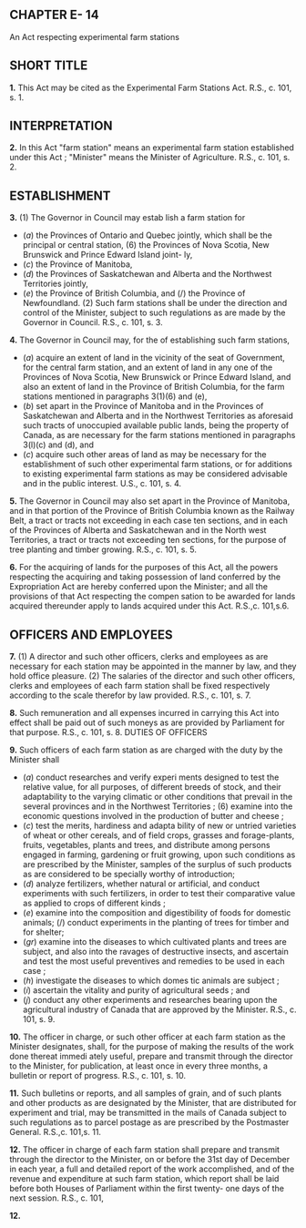 
## CHAPTER E- 14
An Act respecting experimental farm stations

## SHORT TITLE

**1.** This Act may be cited as the Experimental
Farm Stations Act. R.S., c. 101, s. 1.

## INTERPRETATION

**2.** In this Act
"farm station" means an experimental farm
station established under this Act ;
"Minister" means the Minister of Agriculture.
R.S., c. 101, s. 2.

## ESTABLISHMENT

**3.** (1) The Governor in Council may estab
lish a farm station for
  * (_a_) the Provinces of Ontario and Quebec
jointly, which shall be the principal or
central station,
(6) the Provinces of Nova Scotia, New
Brunswick and Prince Edward Island joint-
ly,
  * (_c_) the Province of Manitoba,
  * (_d_) the Provinces of Saskatchewan and
Alberta and the Northwest Territories
jointly,
  * (_e_) the Province of British Columbia, and
(/) the Province of Newfoundland.
(2) Such farm stations shall be under the
direction and control of the Minister, subject
to such regulations as are made by the
Governor in Council. R.S., c. 101, s. 3.

**4.** The Governor in Council may, for the
of establishing such farm stations,
  * (_a_) acquire an extent of land in the vicinity
of the seat of Government, for the central
farm station, and an extent of land in any
one of the Provinces of Nova Scotia, New
Brunswick or Prince Edward Island, and
also an extent of land in the Province of
British Columbia, for the farm stations
mentioned in paragraphs 3(1)(6) and (e),
  * (_b_) set apart in the Province of Manitoba
and in the Provinces of Saskatchewan and
Alberta and in the Northwest Territories as
aforesaid such tracts of unoccupied available
public lands, being the property of Canada,
as are necessary for the farm stations
mentioned in paragraphs 3(l)(c) and (d),
and
  * (_c_) acquire such other areas of land as may
be necessary for the establishment of such
other experimental farm stations, or for
additions to existing experimental farm
stations as may be considered advisable and
in the public interest. U.S., c. 101, s. 4.

**5.** The Governor in Council may also set
apart in the Province of Manitoba, and in
that portion of the Province of British
Columbia known as the Railway Belt, a tract
or tracts not exceeding in each case ten
sections, and in each of the Provinces of
Alberta and Saskatchewan and in the North
west Territories, a tract or tracts not exceeding
ten sections, for the purpose of tree planting
and timber growing. R.S., c. 101, s. 5.

**6.** For the acquiring of lands for the
purposes of this Act, all the powers respecting
the acquiring and taking possession of land
conferred by the Expropriation Act are hereby
conferred upon the Minister; and all the
provisions of that Act respecting the compen
sation to be awarded for lands acquired
thereunder apply to lands acquired under this
Act. R.S.,c. 101,s.6.

## OFFICERS AND EMPLOYEES

**7.** (1) A director and such other officers,
clerks and employees as are necessary for each
station may be appointed in the manner
by law, and they hold office
pleasure.
(2) The salaries of the director and such
other officers, clerks and employees of each
farm station shall be fixed respectively
according to the scale therefor by law
provided. R.S., c. 101, s. 7.

**8.** Such remuneration and all expenses
incurred in carrying this Act into effect shall
be paid out of such moneys as are provided
by Parliament for that purpose. R.S., c. 101,
s. 8.
DUTIES OF OFFICERS

**9.** Such officers of each farm station as are
charged with the duty by the Minister shall
  * (_a_) conduct researches and verify experi
ments designed to test the relative value,
for all purposes, of different breeds of stock,
and their adaptability to the varying
climatic or other conditions that prevail in
the several provinces and in the Northwest
Territories ;
(6) examine into the economic questions
involved in the production of butter and
cheese ;
  * (_c_) test the merits, hardiness and adapta
bility of new or untried varieties of wheat
or other cereals, and of field crops, grasses
and forage-plants, fruits, vegetables, plants
and trees, and distribute among persons
engaged in farming, gardening or fruit
growing, upon such conditions as are
prescribed by the Minister, samples of the
surplus of such products as are considered
to be specially worthy of introduction;
  * (_d_) analyze fertilizers, whether natural or
artificial, and conduct experiments with
such fertilizers, in order to test their
comparative value as applied to crops of
different kinds ;
  * (_e_) examine into the composition and
digestibility of foods for domestic animals;
(/) conduct experiments in the planting of
trees for timber and for shelter;
  * (_gr_) examine into the diseases to which
cultivated plants and trees are subject, and
also into the ravages of destructive insects,
and ascertain and test the most useful
preventives and remedies to be used in each
case ;
  * (_h_) investigate the diseases to which domes
tic animals are subject ;
  * (_i_) ascertain the vitality and purity of
agricultural seeds ; and
  * (_j_) conduct any other experiments and
researches bearing upon the agricultural
industry of Canada that are approved by
the Minister. R.S., c. 101, s. 9.

**10.** The officer in charge, or such other
officer at each farm station as the Minister
designates, shall, for the purpose of making
the results of the work done thereat immedi
ately useful, prepare and transmit through
the director to the Minister, for publication,
at least once in every three months, a bulletin
or report of progress. R.S., c. 101, s. 10.

**11.** Such bulletins or reports, and all
samples of grain, and of such plants and other
products as are designated by the Minister,
that are distributed for experiment and trial,
may be transmitted in the mails of Canada
subject to such regulations as to parcel postage
as are prescribed by the Postmaster General.
R.S.,c. 101,s. 11.

**12.** The officer in charge of each farm
station shall prepare and transmit through
the director to the Minister, on or before the
31st day of December in each year, a full and
detailed report of the work accomplished, and
of the revenue and expenditure at such farm
station, which report shall be laid before both
Houses of Parliament within the first twenty-
one days of the next session. R.S., c. 101,

**12.**
